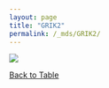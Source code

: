 ```yaml
---
layout: page
title: "GRIK2"
permalink: /_mds/GRIK2/
---
```


![](../../algns0/5HSAA046732_aln_report.png?raw=true)

[Back to Table](../../display)